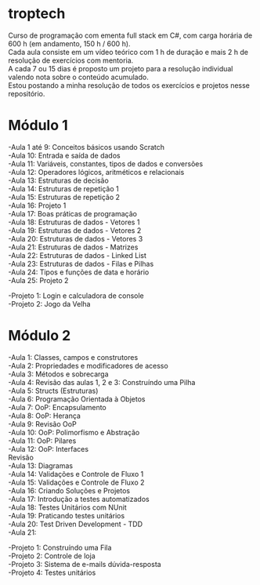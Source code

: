 # troptech
Curso de programação com ementa full stack em C#, com carga horária de 600 h (em andamento, 150 h / 600 h).  
Cada aula consiste em um vídeo teórico com 1 h de duração e mais 2 h de resolução de exercícios com mentoria.  
A cada 7 ou 15 dias é proposto um projeto para a resolução individual valendo nota sobre o conteúdo acumulado.  
Estou postando a minha resolução de todos os exercícios e projetos nesse repositório.  
  
# Módulo 1  
-Aula 1 até 9: Conceitos básicos usando Scratch  
-Aula 10: Entrada e saída de dados  
-Aula 11: Variáveis, constantes, tipos de dados e conversões  
-Aula 12: Operadores lógicos, aritméticos e relacionais  
-Aula 13: Estruturas de decisão  
-Aula 14: Estruturas de repetição 1  
-Aula 15: Estruturas de repetição 2  
-Aula 16: Projeto 1  
-Aula 17: Boas práticas de programação  
-Aula 18: Estruturas de dados - Vetores 1  
-Aula 19: Estruturas de dados - Vetores 2  
-Aula 20: Estruturas de dados - Vetores 3  
-Aula 21: Estruturas de dados - Matrizes  
-Aula 22: Estruturas de dados - Linked List  
-Aula 23: Estruturas de dados - Filas e Pilhas  
-Aula 24: Tipos e funções de data e horário  
-Aula 25: Projeto 2  

-Projeto 1: Login e calculadora de console  
-Projeto 2: Jogo da Velha  

# Módulo 2  
-Aula 1: Classes, campos e construtores  
-Aula 2: Propriedades e modificadores de acesso  
-Aula 3: Métodos e sobrecarga  
-Aula 4: Revisão das aulas 1, 2 e 3: Construíndo uma Pilha  
-Aula 5: Structs (Estruturas)  
-Aula 6: Programação Orientada à Objetos  
-Aula 7: OoP: Encapsulamento  
-Aula 8: OoP: Herança  
-Aula 9: Revisão OoP  
-Aula 10: OoP: Polimorfismo e Abstração  
-Aula 11: OoP: Pilares  
-Aula 12: OoP: Interfaces  
Revisão  
-Aula 13: Diagramas  
-Aula 14: Validações e Controle de Fluxo 1   
-Aula 15: Validações e Controle de Fluxo 2  
-Aula 16: Criando Soluções e Projetos  
-Aula 17: Introdução a testes automatizados  
-Aula 18: Testes Unitários com NUnit  
-Aula 19: Praticando testes unitários  
-Aula 20: Test Driven Development - TDD  
-Aula 21:   

-Projeto 1: Construíndo uma Fila  
-Projeto 2: Controle de loja  
-Projeto 3: Sistema de e-mails dúvida-resposta  
-Projeto 4: Testes unitários